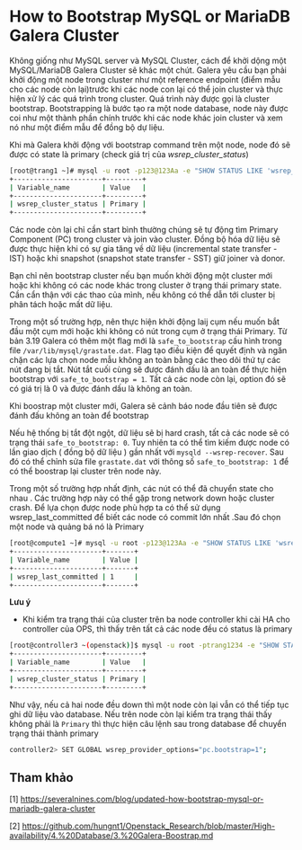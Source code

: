 # How to Bootstrap MySQL or MariaDB Galera Cluster

Không giống như MySQL server và MySQL Cluster, cách để khởi dộng một MySQL/MariaDB Galera Cluster sẽ khác một chút. Galera yêu cầu bạn phải khởi động một node trong cluster như một reference endpoint (điểm mẫu cho các node còn lại)trước khi các node con lại có thể join cluster và thực hiện xử lý các quá trình trong cluster. Quá trình này được gọi là cluster bootstrap.  Bootstrapping là bước tạo ra một node database, node này được coi như một thành phần chính trước khi các node khác join cluster và xem nó như một điểm mẫu để đồng bộ dự liệu.

Khi mà Galera khởi động với  bootstrap command trên một node, node đó sẽ được có state là primary (check giá trị của *wsrep_cluster_status*)

```sh
[root@trang1 ~]# mysql -u root -p123@123Aa -e "SHOW STATUS LIKE 'wsrep_cluster_status'"
+----------------------+---------+
| Variable_name        | Value   |
+----------------------+---------+
| wsrep_cluster_status | Primary |
+----------------------+---------+
```

Các node còn lại chỉ cần start bình thường chúng sẽ tự động tìm Primary Component (PC) trong cluster và join vào cluster. Đồng bộ hóa dữ liệu sẽ được thực hiện khi có sự gia tăng về dữ liệu (incremental state transfer - IST) hoặc khi snapshot (snapshot state transfer - SST) giữ joiner và donor.

Bạn chỉ nên bootstrap cluster nếu bạn muốn khởi động một cluster mới hoặc khi không có các node khác trong cluster ở trạng thái primary state. Cần cẩn thận với các thao của mình, nếu không có thể dẫn tới cluster bị phân tách hoặc mất dữ liệu.


Trong một số trường hợp, nên thực hiện khởi động laij cụm nếu muốn bắt đầu một cụm mới hoặc khi không có nút trong cụm ở trạng thái Primary. Từ bản 3.19 Galera có thêm một flag mới là `safe_to_bootstrap` cấu hình trong file `/var/lib/mysql/grastate.dat`. Flag tạo điều kiện để quyết định và ngăn chặn các lựa chọn node mẫu không an toàn bằng các theo dõi thứ tự các nút đang bị tắt. Nút tắt cuối cùng sẽ được đánh dấu là an toàn để thực hiện bootstrap với `safe_to_bootstrap = 1`. Tất cả các node còn lại, option đó sẽ có giá trị là 0 và được đánh dấu là không an toàn.

Khi boostrap một cluster mới, Galera sẽ cảnh báo node đầu tiên sẽ được đánh đấu không an toàn để bootstrap

Nếu hệ thống bị tắt đột ngột, dữ liệu sẽ bị hard crash, tất cả các node sẽ có trạng thái  `safe_to_bootstrap: 0`. Tuy nhiên ta có thể tìm kiếm được node có lần giao dịch ( đồng bộ dữ liệu ) gần nhất với `mysqld --wsrep-recover`. Sau đó có thể chỉnh sửa file `grastate.dat` với thông số `safe_to_bootstrap: 1` để có thể boostrap lại cluster trên node này.

Trong một số trường hợp nhất định, các nút có thể đã chuyển state cho nhau . Các trường hợp này có thể gặp trong network down hoặc cluster crash. Để lựa chọn được node phù hợp ta có thể sử dụng wsrep_last_committed để biết các node có commit lớn nhất .Sau đó chọn một node và quảng bá nó là Primary

```sh
[root@compute1 ~]# mysql -u root -p123@123Aa -e "SHOW STATUS LIKE 'wsrep_last_committed';"
+----------------------+-------+
| Variable_name        | Value |
+----------------------+-------+
| wsrep_last_committed | 1     |
+----------------------+-------+
```

**Lưu ý**

* Khi kiểm tra trạng thái của cluster trên ba node controller khi cài HA cho controller của OPS, thì thấy trên tất cả các node đều có status là primary

```sh
[root@controller3 ~(openstack)]$ mysql -u root -ptrang1234 -e "SHOW STATUS LIKE 'wsrep_cluster_status'"
+----------------------+---------+
| Variable_name        | Value   |
+----------------------+---------+
| wsrep_cluster_status | Primary |
+----------------------+---------+
```

Như vậy, nếu cả hai node đều down thì một node còn lại vẫn có thể tiếp tục ghi dữ liệu vào database. Nếu trên node còn lại kiểm tra trạng thái thấy không phải là `Primary` thì thực hiện câu lệnh sau trong database để chuyển trạng thái thành primary

```sh
controller2> SET GLOBAL wsrep_provider_options="pc.bootstrap=1";
```


## Tham khảo

[1] https://severalnines.com/blog/updated-how-bootstrap-mysql-or-mariadb-galera-cluster

[2] https://github.com/hungnt1/Openstack_Research/blob/master/High-availability/4.%20Database/3.%20Galera-Boostrap.md